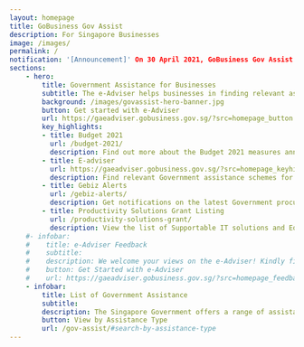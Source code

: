 ```yaml
---
layout: homepage
title: GoBusiness Gov Assist
description: For Singapore Businesses
image: /images/
permalink: /
notification: '[Announcement]' On 30 April 2021, GoBusiness Gov Assist will be upgraded with more services and features for a better experience.<br><strong>COVID-19 Government Assistance for Businesses:</strong> Click <a href="/supportschemes/general">here</a> to view the list of government assistance to help businesses tide through COVID-19 
sections:
    - hero:
        title: Government Assistance for Businesses
        subtitle: The e-Adviser helps businesses in finding relevant assistance schemes based on their needs.
        background: /images/govassist-hero-banner.jpg
        button: Get started with e-Adviser
        url: https://gaeadviser.gobusiness.gov.sg/?src=homepage_button
        key_highlights:
        - title: Budget 2021
          url: /budget-2021/
          description: Find out more about the Budget 2021 measures announced on 16 February 2021
        - title: E-adviser
          url: https://gaeadviser.gobusiness.gov.sg/?src=homepage_keyhighlights
          description: Find relevant Government assistance schemes for your business needs
        - title: Gebiz Alerts
          url: /gebiz-alerts/
          description: Get notifications on the latest Government procurement opportunities
        - title: Productivity Solutions Grant Listing
          url: /productivity-solutions-grant/
          description: View the list of Supportable IT solutions and Equipment
    #- infobar:
    #    title: e-Adviser Feedback
    #    subtitle: 
    #    description: We welcome your views on the e-Adviser! Kindly fill up the feedback form to share your experience in using the e-Adviser.<br/>To help us improve, do furnish us with as much detail as possible. We appreciate your time and feedback!<br/><a href="https://go.gov.sg/8qhbco" rel="noreferrer" target="_blank" class="bp-sec-button margin--top padding--bottom"><u> Share Feedback on e-Adviser</u> <i class="sgds-icon sgds-icon-arrow-right is-size-4" aria-hidden="true"></i></a><br/><p style="color:#037e8a;">Have not tried the e-Adviser? Get Started here.</p>The e-Adviser is a free online tool to help businesses in finding relevant assistance schemes via a series of questions.
    #    button: Get Started with e-Adviser
    #    url: https://gaeadviser.gobusiness.gov.sg/?src=homepage_feedback
    - infobar:
        title: List of Government Assistance
        subtitle: 
        description: The Singapore Government offers a range of assistance schemes to help businesses grow and succeed.<br/>Look for a tax incentive, loan, grant, or programme here.
        button: View by Assistance Type
        url: /gov-assist/#search-by-assistance-type
---
```

